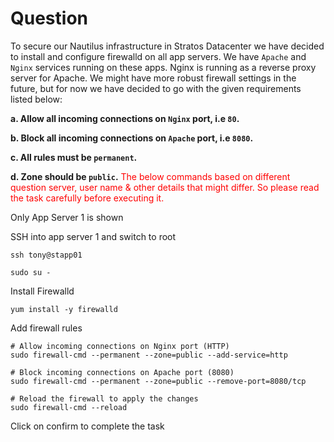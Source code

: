 # Question
To secure our Nautilus infrastructure in Stratos Datacenter we have decided to install and configure firewalld on all app servers. We have `Apache` and `Nginx` services running on these apps. Nginx is running as a reverse proxy server for Apache. We might have more robust firewall settings in the future, but for now we have decided to go with the given requirements listed below:

**a. Allow all incoming connections on `Nginx` port, i.e `80`.**

**b. Block all incoming connections on `Apache` port, i.e `8080`.**

**c. All rules must be `permanent`.**

**d. Zone should be `public`.**
<span style="color: red;">The below commands based on different question server, user name & other details that might differ. So please read the task carefully before executing it. </span>

Only App Server 1 is shown

SSH into app server 1 and switch to root
```
ssh tony@stapp01
```
```
sudo su -
```
Install Firewalld
```
yum install -y firewalld
```
Add firewall rules

```
# Allow incoming connections on Nginx port (HTTP)
sudo firewall-cmd --permanent --zone=public --add-service=http
```
```
# Block incoming connections on Apache port (8080)
sudo firewall-cmd --permanent --zone=public --remove-port=8080/tcp
```

```
# Reload the firewall to apply the changes
sudo firewall-cmd --reload
```
Click on confirm to complete the task